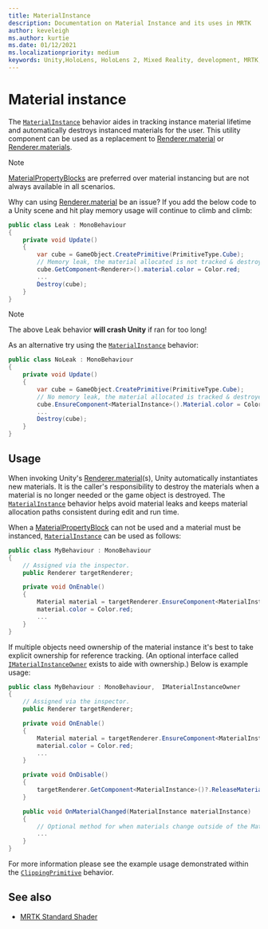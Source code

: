 ```yaml
---
title: MaterialInstance
description: Documentation on Material Instance and its uses in MRTK
author: keveleigh
ms.author: kurtie
ms.date: 01/12/2021
ms.localizationpriority: medium
keywords: Unity,HoloLens, HoloLens 2, Mixed Reality, development, MRTK, MaterialInstance,
---
```

# Material instance

The [`MaterialInstance`](xref:Microsoft.MixedReality.Toolkit.Rendering.MaterialInstance) behavior aides in tracking instance material lifetime and automatically destroys instanced materials for the user. This utility component can be used as a replacement to [Renderer.material](https://docs.unity3d.com/ScriptReference/Renderer-material.html) or
[Renderer.materials](https://docs.unity3d.com/ScriptReference/Renderer-materials.html).

> [!NOTE]
> [MaterialPropertyBlocks](https://docs.unity3d.com/ScriptReference/MaterialPropertyBlock.html) are preferred over material instancing but are not always available  in all scenarios.

Why can using [Renderer.material](https://docs.unity3d.com/ScriptReference/Renderer-material.html) be an issue? If you add the below code to a Unity scene and hit play memory usage will continue to climb and climb:

```c#
public class Leak : MonoBehaviour
{
    private void Update()
    {
        var cube = GameObject.CreatePrimitive(PrimitiveType.Cube);
        // Memory leak, the material allocated is not tracked & destroyed.
        cube.GetComponent<Renderer>().material.color = Color.red;
        ...
        Destroy(cube);
    }
}
```

> [!NOTE]
> The above Leak behavior **will crash Unity** if ran for too long!

As an alternative try using the [`MaterialInstance`](xref:Microsoft.MixedReality.Toolkit.Rendering.MaterialInstance) behavior:

```c#
public class NoLeak : MonoBehaviour
{
    private void Update()
    {
        var cube = GameObject.CreatePrimitive(PrimitiveType.Cube);
        // No memory leak, the material allocated is tracked & destroyed by MaterialInstance.
        cube.EnsureComponent<MaterialInstance>().Material.color = Color.red;
        ...
        Destroy(cube);
    }
}
```

## Usage

When invoking Unity's [Renderer.material]("https://docs.unity3d.com/ScriptReference/Renderer-material.html")(s), Unity automatically instantiates new materials. It is the caller's responsibility to destroy the materials when a material is no longer needed or the game object is destroyed. The [`MaterialInstance`](xref:Microsoft.MixedReality.Toolkit.Rendering.MaterialInstance) behavior helps avoid material leaks and keeps material allocation paths consistent during edit and run time.

When a [MaterialPropertyBlock](https://docs.unity3d.com/ScriptReference/MaterialPropertyBlock.html) can not be used and a material must be instanced, [`MaterialInstance`](xref:Microsoft.MixedReality.Toolkit.Rendering.MaterialInstance) can be used as follows:

```c#
public class MyBehaviour : MonoBehaviour
{
    // Assigned via the inspector.
    public Renderer targetRenderer;

    private void OnEnable()
    {
        Material material = targetRenderer.EnsureComponent<MaterialInstance>().Material;
        material.color = Color.red;
        ...
    }
}
```

If multiple objects need ownership of the material instance it's best to take explicit ownership for reference tracking. (An optional interface called [`IMaterialInstanceOwner`](xref:Microsoft.MixedReality.Toolkit.Rendering.IMaterialInstanceOwner) exists to aide with ownership.) Below is example usage:

```c#
public class MyBehaviour : MonoBehaviour,  IMaterialInstanceOwner
{
    // Assigned via the inspector.
    public Renderer targetRenderer;

    private void OnEnable()
    {
        Material material = targetRenderer.EnsureComponent<MaterialInstance>().AcquireMaterial(this);
        material.color = Color.red;
        ...
    }

    private void OnDisable()
    {
        targetRenderer.GetComponent<MaterialInstance>()?.ReleaseMaterial(this)
    }

    public void OnMaterialChanged(MaterialInstance materialInstance)
    {
        // Optional method for when materials change outside of the MaterialInstance.
        ...
    }
}
```

For more information please see the example usage demonstrated within the [`ClippingPrimitive`](xref:Microsoft.MixedReality.Toolkit.Utilities.ClippingPrimitive) behavior.

## See also

* [MRTK Standard Shader](../README_MRTKStandardShader.md)
